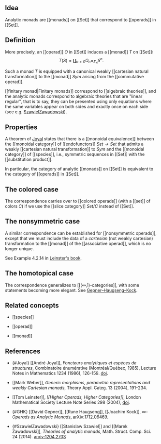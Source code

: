 ## Idea

Analytic monads are [[monads]] on [[Set]] that correspond to [[operads]] in [[Set]].

## Definition

More precisely, an [[operad]] $O$ in [[Set]] induces a [[monad]] $T$
on [[Set]]:
$$T(S)=\coprod_{n\ge0} O_n \times_{\Sigma_n} S^n.$$

Such a monad $T$ is equipped with a canonical weakly [[cartesian natural transformation]] to the [[monad]] $Sym$ arising from the [[commutative operad]].

[[finitary monad|Finitary monads]] correspond to [[algebraic theories]], and the analytic monads correspond to algebraic theories that are "linear regular", that is to say, they can be presented using only equations where the same variables appear on both sides and exactly once on each side (see e.g. [SzawielZawadowski](#SzawielZawadowski)). 

## Properties

A theorem of [Joyal](#Joyal) states that
there is a [[monoidal equivalence]]
between the [[monoidal category]] of [[endofunctors]] $Set\to Set$
that admits a weakly [[cartesian natural transformation]] to $Sym$
and the [[monoidal category]] of [[species]],
i.e., symmetric sequences in [[Set]] with the [[substitution product]].

In particular, the category of analytic [[monads]] on [[Set]]
is equivalent to the category of [[operads]] in [[Set]].

## The colored case

The correspondence carries over to [[colored operads]] (with a [[set]]
of colors $C$)
if we use the [[slice category]] $Set/C$ instead of [[Set]].

## The nonsymmetric case

A similar correspondence can be established for [[nonsymmetric operads]],
except that we must include the data of a _cartesian_ (not weakly cartesian) transformation to the [[monad]] of the [[associative operad]],
which is no longer unique.

See Example 4.2.14 in [Leinster's book](#Leinster).

## The homotopical case

The correspondence generalizes to [[(∞,1)-categories]], with
some statements becoming more elegant.
See [Gepner–Haugseng–Kock](#GHK).

## Related concepts

* [[species]]

* [[operad]]

* [[monad]]

## References

* {#Joyal} [[André Joyal]], _Foncteurs analytiques et espèces de structures_, Combinatoire énumérative (Montréal/Québec, 1985), Lecture Notes in Mathematics 1234 (1986), 126-159.  [doi](http://dx.doi.org/10.1007/bfb0072514).

* [[Mark Weber]], _Generic morphisms, parametric representations and weakly Cartesian monads_, Theory Appl. Categ. 13 (2004), 191–234.

* [[Tom Leinster]], _[[Higher Operads, Higher Categories]]_, London Mathematical Society Lecture Note Series 298 (2004), [doi](http://dx.doi.org/10.1017/cbo9780511525896).

* {#GHK} [[David Gepner]], [[Rune Haugseng]], [[Joachim Kock]], _∞-Operads as Analytic Monads_, [arXiv:1712.06469](https://arxiv.org/abs/1712.06469).

* {#SzawielZawadowski} [[Stanislaw Szawiel]] and [[Marek Zawadowski]], _Theories of analytic monads_, Math. Struct. Comp. Sci. 24 (2014). [arxiv:1204.2703](https://arxiv.org/pdf/1204.2703.pdf)